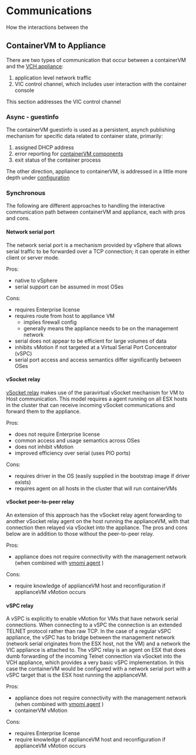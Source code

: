 # Communications

How the interactions between the


## ContainerVM to Appliance
There are two types of communication that occur between a containerVM and the [VCH appliance](components.md#appliance):
1. application level network traffic
2. VIC control channel, which includes user interaction with the container console

This section addresses the VIC control channel


### Async - guestinfo
The containerVM guestinfo is used as a persistent, asynch publishing mechanism for specific data related to container state, primarily:
1. assigned DHCP address
2. error reporting for [containerVM components](#components.md#container)
3. exit status of the container process

The other direction, appliance to containerVM, is addressed in a little more depth under [configuration](configuration.md#appliance)


### Synchronous
The following are different approaches to handling the interactive communication path between containerVM and appliance, each with pros and cons.

#### Network serial port
The network serial port is a mechanism provided by vSphere that allows serial traffic to be forwarded over a TCP connection; it can operate in either client or server mode.

Pros:
* native to vSphere
* serial support can be assumed in most OSes

Cons:
* requires Enterprise license
* requires route from host to appliance VM
  * implies firewall config
  * generally means the appliance needs to be on the management network
* serial does not appear to be efficient for large volumes of data
* inhibits vMotion if not targeted at a Virtual Serial Port Concentrator (vSPC)
* serial port access and access semantics differ significantly between OSes


#### vSocket relay
[vSocket relay](components.md#vsocket-relay-agent) makes use of the paravirtual vSocket mechanism for VM to Host communication. This model requires a agent running on all ESX hosts in the cluster that can receive incoming vSocket communications and forward them to the appliance.

Pros:
* does not require Enterprise license
* common access and usage semantics across OSes
* does not inhibit vMotion
* improved efficiency over serial (uses PIO ports)

Cons:
* requires driver in the OS (easily supplied in the bootstrap image if driver exists)
* requires agent on all hosts in the cluster that will run containerVMs

#### vSocket peer-to-peer relay
An extension of this approach has the vSocket relay agent forwarding to another vSocket relay agent on the host running the applianceVM, with that connection then relayed via vSocket into the appliance. The pros and cons below are in addition to those without the peer-to-peer relay.

Pros:
* appliance does not require connectivity with the management network (when combined with [vmomi agent](#components.md#vmomi-authenticating-agent) )

Cons:
* require knowledge of applianceVM host and reconfiguration if applianceVM vMotion occurs

#### vSPC relay
A vSPC is explicitly to enable vMotion for VMs that have network serial connections. When connecting to a vSPC the connection is an extended TELNET protocol rather than raw TCP. In the case of a regular vSPC appliance, the vSPC has to bridge between the management network (network serial originates from the ESX host, not the VM) and a network the VIC appliance is attached to.
The vSPC relay is an agent on ESX that does dumb forwarding of the incoming Telnet connection via vSocket into the VCH appliance, which provides a very basic vSPC implementation. In this case the containerVM would be configured with a network serial port with a vSPC target that is the ESX host running the applianceVM.

Pros:
* appliance does not require connectivity with the management network (when combined with [vmomi agent](#components.md#vmomi-authenticating-agent) )
* containerVM vMotion

Cons:
* requires Enterprise license
* require knowledge of applianceVM host and reconfiguration if applianceVM vMotion occurs
